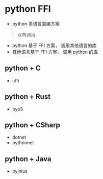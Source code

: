 # python FFI

- python 多语言混编方案

> 双向调用

- python 基于 FFI 方案， 调用其他语言的库
- 其他语言基于 FFI 方案， 调用 python 的库

## python + C

- cffi

## python + Rust

- pyo3

## python + CSharp

- dotnet
- pythonnet

## python + Java

- pyjnius
